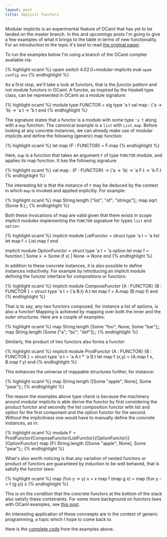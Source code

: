 ```yaml
---
layout: post
title: Implicit functors
---
```

Modular implicits is an experimental feature of OCaml that has yet to be
landed on the master branch. In this and upcomings posts I'm going
to give a few examples of what it brings to the table in terms of new
functionality. For an introduction to the topic it's best to read 
[the original paper](https://www.cl.cam.ac.uk/~jdy22/papers/modular-implicits.pdf).

To run the examples below I'm using a branch of the OCaml compiler available via:

{% highlight ocaml %}
opam switch 4.02.0+modular-implicits
eval `opam config env`
{% endhighlight %}

As a first stop, we'll take a look at functors, that is the *functor pattern*
and not module functors in OCaml. A functor, as inspired by the Haskell type class,
can be represented in OCaml as a module signature:

{% highlight ocaml %}
module type FUNCTOR = sig
  type 'a t
  val map : ('a -> 'b) -> 'a t -> 'b t
end
{% endhighlight %}

The signature states that a functor is a module with some type `'a t` along with a
`map` function. The canonical example is a `list` with `List.map`. Before
looking at any concrete instances, we can already make use of modular implicits
and define the following (generic) map function:

{% highlight ocaml %}
let map {F : FUNCTOR} = F.map
{% endhighlight %}

Here, `map` is a function that takes an argument `F` of type `FUNCTOR` module, and
applies its map function. It has the following signature:

{% highlight ocaml %}
val map : {F : FUNCTOR} -> ('a -> 'b) -> 'a F.t -> 'b F.t
{% endhighlight %}

The interesting bit is that the instance of `F` may be deduced
by the context in which `map` is invoked and applied implicitly. 
For example:

{% highlight ocaml %}
map String.length ["list"; "of"; "strings"];;
map sqrt (Some 9.);;
{% endhighlight %}

Both these invocations of map are valid given that there exists in scope *implicit*
modules implementing the `FUNCTOR` signature for types `list` and `option`:

{% highlight ocaml %}
implicit module ListFunctor = struct
  type 'a t = 'a list
  let map f = List.map f
end

implicit module OptionFunctor = struct
  type 'a t = 'a option
  let map f = function
    | Some x  -> Some (f x)
    | None    -> None
end
{% endhighlight %}

In addition to these concrete instances, it is also possible to define
instances inductively. For example by introducing an implicit module
defining the functor interface for compositions or functors:


{% highlight ocaml %}
implicit module ComposeFunctor {A : FUNCTOR} {B : FUNCTOR } = struct
  type 'a t = ('a B.t) A.t
  let map f = A.map (B.map f)
end
{% endhighlight %}

That is to say, any two functors composed, for instance a list of options, is also
a functor! Mapping is achieved by mapping over both the inner and the outer
structures. Here are a couple of examples:

{% highlight ocaml %}
map String.length [Some "foo"; None; Some "bar"];;
map String.length (Some ["a"; "bc"; "def"]);;
{% endhighlight %}

Similarly, the product of two functors also forms a functor:

{% highlight ocaml %}
implicit module ProdFunctor {A : FUNCTOR} {B : FUNCTOR } = struct
  type 'a t = 'a A.t * 'a B.t
  let map f (x,y) = (A.map f x, B.map f y)
end
{% endhighlight %}

This enhances the universe of mappable structures further, for instance:

{% highlight ocaml %}
map String.length ([Some "apple"; None], Some "pear");;
{% endhighlight %}

The reason the examples above type check is because the machinery around
modular implicits is able derive the functor by first considering
the product functor and secondly the list composition functor with
list and option for the first component and the option functor for the second.
Without the implicitness one would have to manually define the concrete instances,
as in:


{% highlight ocaml %}
module F = ProdFunctor{ComposeFunctor{ListFunctor}{OptionFunctor}}{OptionFunctor}
map {F} String.length ([Some "apple"; None], Some "pear");;
{% endhighlight %}

What's also worth noticing is that any variation of nested functors or product
of functors are guaranteed by induction to be well behaved, that is satisfy the functor laws:

{% highlight ocaml %}
map (fun y -> y) x  =  x
map f (map g x)     = map (fun y -> f (g y)) x
{% endhighlight %}

This is on the condition that the concrete functors at the bottom of the stack 
also satisfy these contstraints. For some more background on functors laws
with OCaml examples, see [this post](blog.shaynefletcher.org/2017/05/more-type-classes-in-ocaml.html).

An interesting application of these conceepts are in the context of generic
programming, a topic which I hope to come back to. 

Here is the [complete code](https://gist.github.com/jobjo/41cf3d9d9d5674db32f40afdbf29df18) from the examples above.

